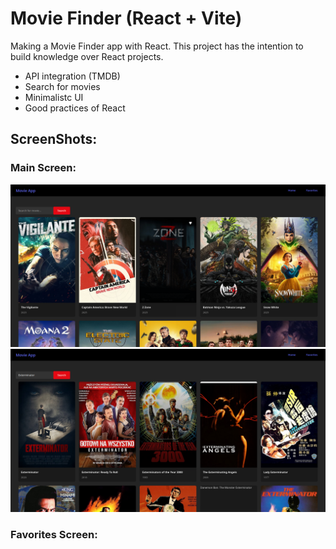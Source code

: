 # Movie Finder (React + Vite)

Making a Movie Finder app with React. This project has the intention to build knowledge over React projects.
  - API integration (TMDB)
  - Search for movies
  - Minimalistc UI
  - Good practices of React

## ScreenShots:



### Main Screen:
![tela_index](public/movie.png)
![tela_index](public/finder.png)

### Favorites Screen:
